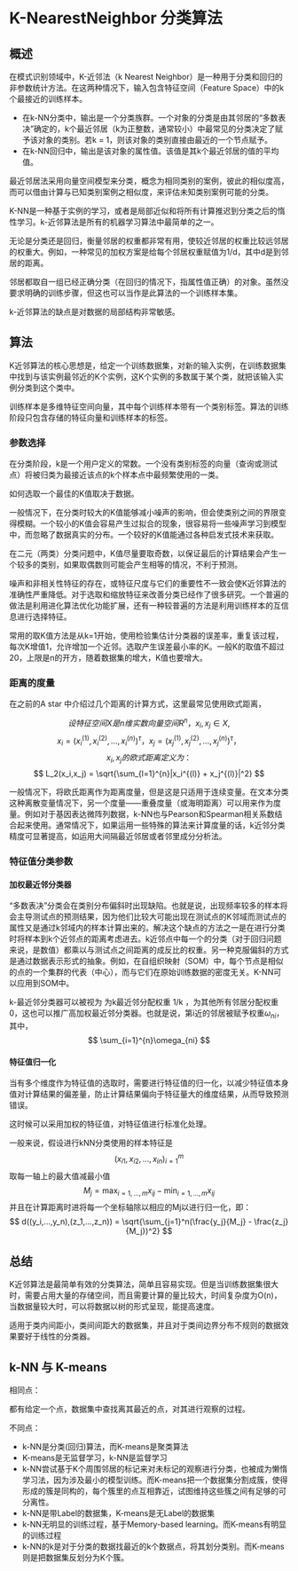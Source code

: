 # K-NearestNeighbor 分类算法

## 概述

在模式识别领域中，K-近邻法（k Nearest Neighbor）是一种用于分类和回归的非参数统计方法。在这两种情况下，输入包含特征空间（Feature Space）中的k个最接近的训练样本。

- 在k-NN分类中，输出是一个分类族群。一个对象的分类是由其邻居的“多数表决”确定的，k个最近邻居（k为正整数，通常较小）中最常见的分类决定了赋予该对象的类别。若k = 1，则该对象的类别直接由最近的一个节点赋予。
- 在k-NN回归中，输出是该对象的属性值。该值是其k个最近邻居的值的平均值。

最近邻居法采用向量空间模型来分类，概念为相同类别的案例，彼此的相似度高，而可以借由计算与已知类别案例之相似度，来评估未知类别案例可能的分类。

K-NN是一种基于实例的学习，或者是局部近似和将所有计算推迟到分类之后的惰性学习。k-近邻算法是所有的机器学习算法中最简单的之一。

无论是分类还是回归，衡量邻居的权重都非常有用，使较近邻居的权重比较远邻居的权重大。例如，一种常见的加权方案是给每个邻居权重赋值为1/d，其中d是到邻居的距离。

邻居都取自一组已经正确分类（在回归的情况下，指属性值正确）的对象。虽然没要求明确的训练步骤，但这也可以当作是此算法的一个训练样本集。

k-近邻算法的缺点是对数据的局部结构非常敏感。

## 算法

K近邻算法的核心思想是，给定一个训练数据集，对新的输入实例，在训练数据集中找到与该实例最邻近的K个实例，这K个实例的多数属于某个类，就把该输入实例分类到这个类中。

训练样本是多维特征空间向量，其中每个训练样本带有一个类别标签。算法的训练阶段只包含存储的特征向量和训练样本的标签。

### 参数选择

在分类阶段，k是一个用户定义的常数。一个没有类别标签的向量（查询或测试点）将被归类为最接近该点的k个样本点中最频繁使用的一类。

如何选取一个最佳的K值取决于数据。

一般情况下，在分类时较大的K值能够减小噪声的影响，但会使类别之间的界限变得模糊。一个较小的K值会容易产生过拟合的现象，很容易将一些噪声学习到模型中，而忽略了数据真实的分布。一个较好的K值能通过各种启发式技术来获取。

在二元（两类）分类问题中，K值尽量要取奇数，以保证最后的计算结果会产生一个较多的类别，如果取偶数则可能会产生相等的情况，不利于预测。

噪声和非相关性特征的存在，或特征尺度与它们的重要性不一致会使K近邻算法的准确性严重降低。对于选取和缩放特征来改善分类已经作了很多研究。一个普遍的做法是利用进化算法优化功能扩展，还有一种较普遍的方法是利用训练样本的互信息进行选择特征。

常用的取K值方法是从k=1开始，使用检验集估计分类器的误差率，重复该过程，每次K增值1，允许增加一个近邻。选取产生误差最小率的K。一般K的取值不超过20，上限是n的开方，随着数据集的增大，K值也要增大。

### 距离的度量

在之前的A star 中介绍过几个距离的计算方式，这里最常见使用欧式距离，

$$
设特征空间X是n维实数向量空间R^n，x_i,x_j \in X,
$$
$$
x_i = (x_i^{(1)},x_i^{(2)},...,x_i^{(n)})^\tau，x_j = (x_j^{(1)},x_j^{(2)},...,x_j^{(n)})^\tau， 
$$
$$
x_i,x_j的欧式距离定义为：
$$
$$
L_2(x_i,x_j) = \sqrt{\sum_{l=1}^{n}|x_i^{(l)} + x_j^{(l)}|^2}
$$

一般情况下，将欧氏距离作为距离度量，但是这是只适用于连续变量。在文本分类这种离散变量情况下，另一个度量——重叠度量（或海明距离）可以用来作为度量。例如对于基因表达微阵列数据，k-NN也与Pearson和Spearman相关系数结合起来使用。通常情况下，如果运用一些特殊的算法来计算度量的话，k近邻分类精度可显著提高，如运用大间隔最近邻居或者邻里成分分析法。

### 特征值分类参数

#### 加权最近邻分类器

“多数表决”分类会在类别分布偏斜时出现缺陷。也就是说，出现频率较多的样本将会主导测试点的预测结果，因为他们比较大可能出现在测试点的K邻域而测试点的属性又是通过k邻域内的样本计算出来的。解决这个缺点的方法之一是在进行分类时将样本到k个近邻点的距离考虑进去。k近邻点中每一个的分类（对于回归问题来说，是数值）都乘以与测试点之间距离的成反比的权重。另一种克服偏斜的方式是通过数据表示形式的抽象。例如，在自组织映射（SOM）中，每个节点是相似的点的一个集群的代表（中心），而与它们在原始训练数据的密度无关。K-NN可以应用到SOM中。

k-最近邻分类器可以被视为 为k最近邻分配权重 1/k ，为其他所有邻居分配权重 0，这也可以推广高加权最近邻分类器。也就是说，第i近的邻居被赋予权重$\omega_{ni}$，其中， 
$$
\sum_{i=1}^{n}\omega_{ni}
$$

#### 特征值归一化

当有多个维度作为特征值的选取时，需要进行特征值的归一化，以减少特征值本身值对计算结果的偏差量，防止计算结果偏向于特征量大的维度结果，从而导致预测错误。

这时候可以采用加权的特征值，对特征值进行标准化处理。

一般来说，假设进行kNN分类使用的样本特征是
$$
{(x_{i1},x_{i2},...,x_{in})_{i=1}^m}
$$
取每一轴上的最大值减最小值
$$
M_j = \max_{i=1,...,m}x_{ij} - \min_{i=1,...,m}x_{ij}
$$
并且在计算距离时进将每一个坐标轴除以相应的Mj以进行归一化，即：
$$
d((y_i,...,y_n),(z_1,...,z_n)) = \sqrt{\sum_{j=1}^n(\frac{y_j}{M_j} - \frac{z_j}{M_j})^2}
$$

## 总结

K近邻算法是最简单有效的分类算法，简单且容易实现。但是当训练数据集很大时，需要占用大量的存储空间，而且需要计算的量比较大，时间复杂度为O(n)，当数据量较大时，可以将数据以树的形式呈现，能提高速度。

适用于类内间距小，类间间距大的数据集，并且对于类间边界分布不规则的数据效果要好于线性的分类器。


## k-NN 与 K-means

相同点：

都有给定一个点，数据集中查找离其最近的点，对其进行观察的过程。

不同点：

- k-NN是分类(回归)算法，而K-means是聚类算法
- K-means是无监督学习，k-NN是监督学习
- k-NN尝试基于K个周围邻居的标记来对未标记的观察进行分类，也被成为懒惰学习法，因为涉及最小的模型训练。而K-means把一个数据集分割成簇，使得形成的簇是同构的，每个簇里的点互相靠近，试图维持这些簇之间有足够的可分离性。
- k-NN是带Label的数据集，K-means是无Label的数据集
- k-NN无明显的训练过程，基于Memory-based learning。而K-means有明显的训练过程
- k-NN的k是对于分类的数据找最近的k个数据点，将其划分类别。而K-means则是把数据集反划分为K个簇。



